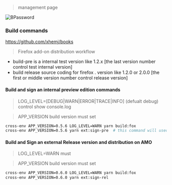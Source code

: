 > management page

![BPassword](https://addons.mozilla.org/zh-CN/developers/addon/bpassword)

### Build commands

https://github.com/xhemj/books

> Firefox add-on distribution workflow

- build-pre is a internal test version like 1.2.x [the last version number control test internal version]
- build release source coding for firefox . version like 1.2.0 or 2.0.0 [the first or middle version number control release version]

#### Build and sign an internal preview edition commands

> LOG_LEVEL=[DEBUG|WARN|ERROR|TRACE|INFO] (defualt debug) control show console.log

> APP_VERSION build version must set

```bash
cross-env APP_VERSION=0.5.6 LOG_LEVEL=WARN yarn build:fox
cross-env APP_VERSION=0.5.6 yarn ext:sign-pre  # this command will used .foxsign.env.js file.
```

#### Build and Sign an external Release version and distribution on AMO

> LOG_LEVEL=WARN must

> APP_VERSION build version must set

```bash
cross-env APP_VERSION=0.6.0 LOG_LEVEL=WARN yarn build:fox
cross-env APP_VERSION=0.6.0 yarn ext:sign-rel
```
